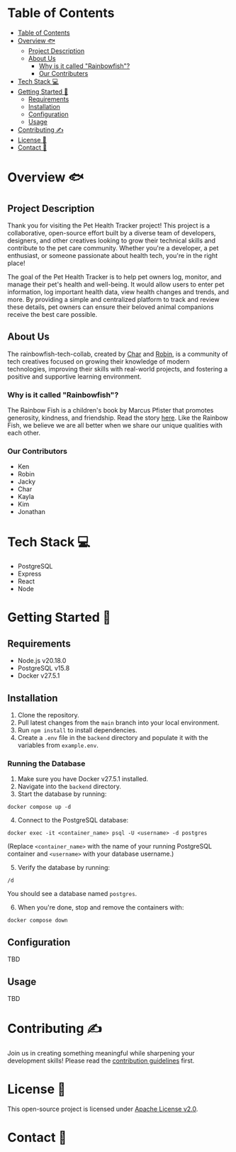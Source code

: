 # Table of Contents

- [Table of Contents](#table-of-contents)
- [Overview 🐟](#overview-)
	- [Project Description](#project-description)
	- [About Us](#about-us)
		- [Why is it called "Rainbowfish"?](#why-is-it-called-rainbowfish)
		- [Our Contributers](#our-contributers)
- [Tech Stack 💻](#tech-stack-)
- [Getting Started 🚀](#getting-started-)
	- [Requirements](#requirements)
	- [Installation](#installation)
	- [Configuration](#configuration)
	- [Usage](#usage)
- [Contributing ✍️](#contributing-️)
- [License 📃](#license-)
- [Contact 💬](#contact-)

# Overview 🐟

## Project Description

Thank you for visiting the Pet Health Tracker project! This project is a collaborative, open-source effort built by a diverse team of developers, designers, and other creatives looking to grow their technical skills and contribute to the pet care community. Whether you're a developer, a pet enthusiast, or someone passionate about health tech, you're in the right place!

The goal of the Pet Health Tracker is to help pet owners log, monitor, and manage their pet's health and well-being. It would allow users to enter pet information, log important health data, view health changes and trends, and more. By providing a simple and centralized platform to track and review these details, pet owners can ensure their beloved animal companions receive the best care possible.

## About Us

The rainbowfish-tech-collab, created by [Char](https://github.com/charburton18) and [Robin](https://github.com/robinallenaz), is a community of tech creatives focused on growing their knowledge of modern technologies, improving their skills with real-world projects, and fostering a positive and supportive learning environment.

### Why is it called "Rainbowfish"?

The Rainbow Fish is a children's book by Marcus Pfister that promotes generosity, kindness, and friendship. Read the story [here](https://milldamschool.org/wp-content/uploads/sites/4/2022/09/The_rainbow_fish.pdf). Like the Rainbow Fish, we believe we are all better when we share our unique qualities with each other.

### Our Contributors
- Ken
- Robin
- Jacky
- Char
- Kayla
- Kim
- Jonathan 

# Tech Stack 💻

- PostgreSQL
- Express
- React
- Node

# Getting Started 🚀

## Requirements

- Node.js v20.18.0
- PostgreSQL v15.8
- Docker v27.5.1

## Installation

1. Clone the repository.
2. Pull latest changes from the `main` branch into your local environment.
3. Run `npm install` to install dependencies.
4. Create a `.env` file in the `backend` directory and populate it with the variables from `example.env`.

### Running the Database
1. Make sure you have Docker v27.5.1 installed.
2. Navigate into the `backend` directory.
3. Start the database by running:
```
docker compose up -d
```
4. Connect to the PostgreSQL database:
```
docker exec -it <container_name> psql -U <username> -d postgres
```
(Replace `<container_name>` with the name of your running PostgreSQL container and `<username>` with your database username.)

5. Verify the database by running:
```
/d
```
You should see a database named `postgres`.

6. When you're done, stop and remove the containers with:
```
docker compose down
```

## Configuration

TBD

## Usage

TBD

# Contributing ✍️

Join us in creating something meaningful while sharpening your development skills! Please read the [contribution guidelines](https://github.com/Rainbowfish-Tech-Collab/Pet-Health-Tracker/blob/main/CONTRIBUTING.md) first.

# License 📃

This open-source project is licensed under [Apache License v2.0](https://www.apache.org/licenses/LICENSE-2.0).

# Contact 💬

